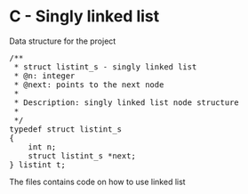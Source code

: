 <h1>C - Singly linked list </h1>

<p>Data structure for the project </p>

<pre>/**
 * struct listint_s - singly linked list
 * @n: integer
 * @next: points to the next node
 *
 * Description: singly linked list node structure
 * 
 */
typedef struct listint_s
{
    int n;
    struct listint_s *next;
} listint_t;</pre>

<p>The files contains code on how to use linked list </p>
